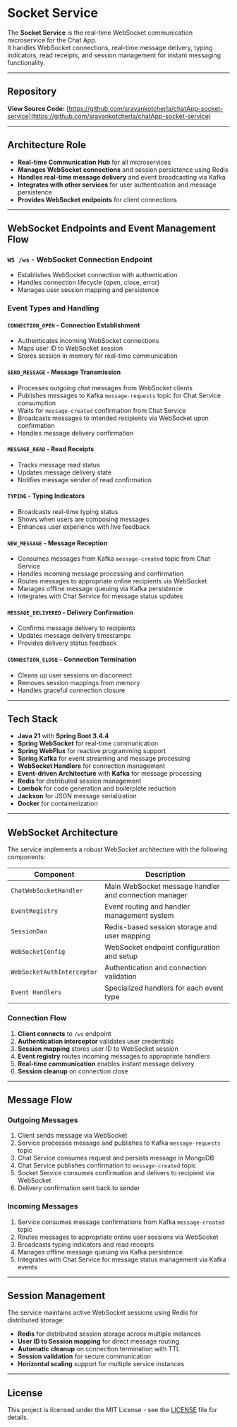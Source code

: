 # Socket Service

The **Socket Service** is the real-time WebSocket communication microservice for the Chat App.  
It handles WebSocket connections, real-time message delivery, typing indicators, read receipts, and session management for instant messaging functionality.

---

## Repository

**View Source Code:** [https://github.com/sravankotcherla/chatApp-socket-service](https://github.com/sravankotcherla/chatApp-socket-service)

---

## Architecture Role

- **Real-time Communication Hub** for all microservices
- **Manages WebSocket connections** and session persistence using Redis
- **Handles real-time message delivery** and event broadcasting via Kafka
- **Integrates with other services** for user authentication and message persistence
- **Provides WebSocket endpoints** for client connections

---

## WebSocket Endpoints and Event Management Flow

### `WS /ws` - WebSocket Connection Endpoint

- Establishes WebSocket connection with authentication
- Handles connection lifecycle (open, close, error)
- Manages user session mapping and persistence

### Event Types and Handling

#### `CONNECTION_OPEN` - Connection Establishment

- Authenticates incoming WebSocket connections
- Maps user ID to WebSocket session
- Stores session in memory for real-time communication

#### `SEND_MESSAGE` - Message Transmission

- Processes outgoing chat messages from WebSocket clients
- Publishes messages to Kafka `message-requests` topic for Chat Service consumption
- Waits for `message-created` confirmation from Chat Service
- Broadcasts messages to intended recipients via WebSocket upon confirmation
- Handles message delivery confirmation

#### `MESSAGE_READ` - Read Receipts

- Tracks message read status
- Updates message delivery state
- Notifies message sender of read confirmation

#### `TYPING` - Typing Indicators

- Broadcasts real-time typing status
- Shows when users are composing messages
- Enhances user experience with live feedback

#### `NEW_MESSAGE` - Message Reception

- Consumes messages from Kafka `message-created` topic from Chat Service
- Handles incoming message processing and confirmation
- Routes messages to appropriate online recipients via WebSocket
- Manages offline message queuing via Kafka persistence
- Integrates with Chat Service for message status updates

#### `MESSAGE_DELIVERED` - Delivery Confirmation

- Confirms message delivery to recipients
- Updates message delivery timestamps
- Provides delivery status feedback

#### `CONNECTION_CLOSE` - Connection Termination

- Cleans up user sessions on disconnect
- Removes session mappings from memory
- Handles graceful connection closure

---

## Tech Stack

- **Java 21** with **Spring Boot 3.4.4**
- **Spring WebSocket** for real-time communication
- **Spring WebFlux** for reactive programming support
- **Spring Kafka** for event streaming and message processing
- **WebSocket Handlers** for connection management
- **Event-driven Architecture** with **Kafka** for message processing
- **Redis** for distributed session management
- **Lombok** for code generation and boilerplate reduction
- **Jackson** for JSON message serialization
- **Docker** for containerization

---

## WebSocket Architecture

The service implements a robust WebSocket architecture with the following components:

| Component                  | Description                                           |
| -------------------------- | ----------------------------------------------------- |
| `ChatWebSocketHandler`     | Main WebSocket message handler and connection manager |
| `EventRegistry`            | Event routing and handler management system           |
| `SessionDao`               | Redis-based session storage and user mapping          |
| `WebSocketConfig`          | WebSocket endpoint configuration and setup            |
| `WebSocketAuthInterceptor` | Authentication and connection validation              |
| `Event Handlers`           | Specialized handlers for each event type              |

### Connection Flow

1. **Client connects** to `/ws` endpoint
2. **Authentication interceptor** validates user credentials
3. **Session mapping** stores user ID to WebSocket session
4. **Event registry** routes incoming messages to appropriate handlers
5. **Real-time communication** enables instant message delivery
6. **Session cleanup** on connection close

---

## Message Flow

### Outgoing Messages

1. Client sends message via WebSocket
2. Service processes message and publishes to Kafka `message-requests` topic
3. Chat Service consumes request and persists message in MongoDB
4. Chat Service publishes confirmation to `message-created` topic
5. Socket Service consumes confirmation and delivers to recipient via WebSocket
6. Delivery confirmation sent back to sender

### Incoming Messages

1. Service consumes message confirmations from Kafka `message-created` topic
2. Routes messages to appropriate online user sessions via WebSocket
3. Broadcasts typing indicators and read receipts
4. Manages offline message queuing via Kafka persistence
5. Integrates with Chat Service for message status management via Kafka events

---

## Session Management

The service maintains active WebSocket sessions using Redis for distributed storage:

- **Redis** for distributed session storage across multiple instances
- **User ID to Session mapping** for direct message routing
- **Automatic cleanup** on connection termination with TTL
- **Session validation** for secure communication
- **Horizontal scaling** support for multiple service instances

---

## License

This project is licensed under the MIT License - see the [LICENSE](LICENSE) file for details.
